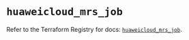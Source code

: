 # `huaweicloud_mrs_job`

Refer to the Terraform Registry for docs: [`huaweicloud_mrs_job`](https://registry.terraform.io/providers/huaweicloud/huaweicloud/1.71.1/docs/resources/mrs_job).
